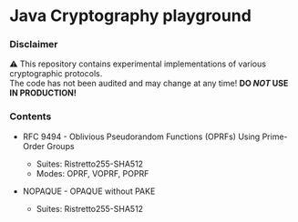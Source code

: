 # Java Cryptography playground

### Disclaimer
:warning: This repository contains experimental implementations of various cryptographic protocols.<br>
The code has not been audited and may change at any time! __DO _NOT_ USE IN PRODUCTION!__

### Contents
- RFC 9494 - Oblivious Pseudorandom Functions (OPRFs) Using Prime-Order Groups
    - Suites: Ristretto255-SHA512
	- Modes: OPRF, VOPRF, POPRF

- NOPAQUE - OPAQUE without PAKE
    - Suites: Ristretto255-SHA512
